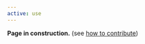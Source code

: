 ```yaml
---
active: use
---
```


<div class="alert alert-danger" role="alert">
  <b>Page in construction.</b> (see <a href="{{ "/community/contribute" | relative_url }}">how to contribute</a>)
</div>
